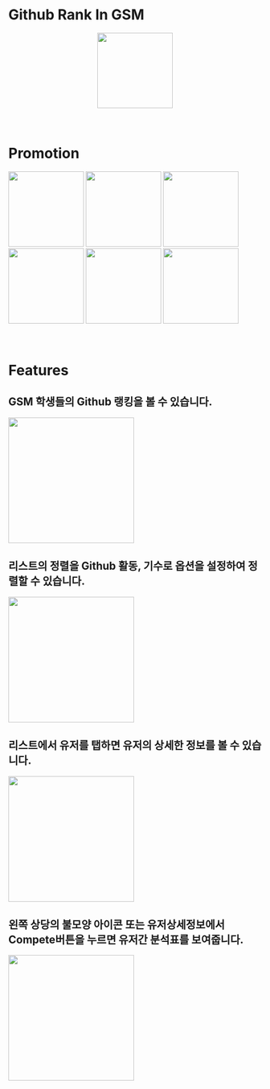 # Github Rank In GSM

<div align="center">
<img src="https://user-images.githubusercontent.com/74440939/170815758-9d22f362-8416-4b76-b879-c85be27020f3.png" width="150"/>
</div>

<br>
<br>

# Promotion

<div>
<img src="https://user-images.githubusercontent.com/74440939/170815998-74eb17ed-4248-43e4-962e-6961fd227bf2.png" width="150">
<img src="https://user-images.githubusercontent.com/74440939/170815985-1aa97e2f-27c7-4985-a4a3-1a7d28c418a6.png" width="150">
<img src="https://user-images.githubusercontent.com/74440939/170815993-c71785da-2a02-4ff4-9c6a-0059660a2007.png" width="150">
<img src="https://user-images.githubusercontent.com/74440939/170815994-0d367566-e882-4f17-90e2-7e4a175f1d62.png" width="150">
<img src="https://user-images.githubusercontent.com/74440939/170815996-3c485c53-3626-43ee-b44e-0fc9113b1c49.png" width="150">
<img src="https://user-images.githubusercontent.com/74440939/170816162-c07d2c6a-2c96-4923-9c6c-72655c13a455.png" width="150">
</div>

<br>
<br>

# Features
## GSM 학생들의 Github 랭킹을 볼 수 있습니다.
<img src="https://user-images.githubusercontent.com/74440939/185818903-0d091f8a-50dc-4ed7-9385-7d6f789b7eab.png" width="250" />

## 리스트의 정렬을 Github 활동, 기수로 옵션을 설정하여 정렬할 수 있습니다.
<img src="https://user-images.githubusercontent.com/74440939/185818919-8bd9d7b1-775c-4c11-b6bb-49b1b1c11a2e.png" width="250" />

## 리스트에서 유저를 탭하면 유저의 상세한 정보를 볼 수 있습니다.
<img src="https://user-images.githubusercontent.com/74440939/185818947-57d6ede7-a942-42df-8b4e-881174a169b9.png" width="250" />

## 왼쪽 상당의 불모양 아이콘 또는 유저상세정보에서 Compete버튼을 누르면 유저간 분석표를 보여줍니다.
<img src="https://user-images.githubusercontent.com/74440939/185819283-d261e922-c9f0-4145-81d0-3e14e8574a72.png" width="250" />
